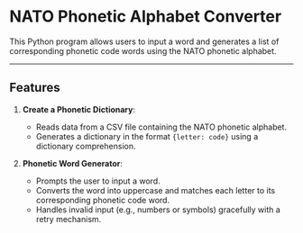 # NATO Phonetic Alphabet Converter

This Python program allows users to input a word and generates a list of corresponding phonetic code words using the NATO phonetic alphabet.

---

## Features

1. **Create a Phonetic Dictionary**:
   - Reads data from a CSV file containing the NATO phonetic alphabet.
   - Generates a dictionary in the format `{letter: code}` using a dictionary comprehension.

2. **Phonetic Word Generator**:
   - Prompts the user to input a word.
   - Converts the word into uppercase and matches each letter to its corresponding phonetic code word.
   - Handles invalid input (e.g., numbers or symbols) gracefully with a retry mechanism.

